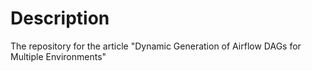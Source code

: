 # Description
The repository for the article "Dynamic Generation of Airflow DAGs for Multiple Environments"